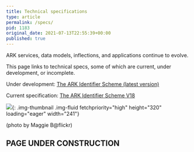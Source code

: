 ```yaml
---
title: Technical specifications
type: article
permalink: /specs/
pid: 1183
original_date: 2021-07-13T22:55:39+00:00
published: true
---
```


ARK services, data models, inflections, and applications continue to evolve.

This page links to technical specs, some of which are current, under
development, or incomplete.

Under development: [The ARK Identifier Scheme (latest version)]

Current specification: [The ARK Identifier Scheme V18]

![][1]{: .img-thumbnail .img-fluid fetchpriority="high" height="320" loading="eager" width="241"}

(photo by Maggie B@flickr)

## PAGE UNDER CONSTRUCTION

[The ARK Identifier Scheme (latest version)]: https://datatracker.ietf.org/doc/draft-kunze-ark/
[The ARK Identifier Scheme V18]: /assets/documents/2023/04/ark-18-arksorg.pdf
[1]: /assets/images/pages/specs/spectacles.jpg
